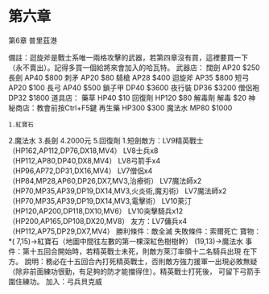 # 第六章

第6章  普里茲港

備註：迴旋斧是戰士系唯一兩格攻擊的武器，若第四章沒有買，這裡要買一下
      （永不賣出）。記得多買一個給將來會加入的哈瓦特。
武器店：
  闊劍      AP20   $250
  長劍      AP40   $800
  刺矛      AP20   $80
  騎槍      AP28   $400
  迴旋斧    AP35   $800
  短弓      AP20   $100
  長弓      AP40   $500
  鎖子甲    DP40   $3600
  夜行裝    DP36   $3200
  僧侶袍    DP32   $1800
道具店：
  藥草      HP40   $10
  回復劑    HP120  $80
  解毒劑    解毒   $20
神秘商店：教會前按Ctrl+F5鍵
  再生藥    HP300  $300
  魔法水    MP80   $1000

    1.紅寶石
2.魔法水
3.長劍
4.2000元
5.回復劑
    1.短劍敵方：LV9精英戰士（HP162,AP112,DP76,DX18,MV4）
      LV8士兵x8（HP112,AP80,DP40,DX8,MV4）
      LV8弓箭手x4（HP96,AP72,DP31,DX16,MV4）
      LV7僧侶x4（HP84,MP28,AP60,DP26,DX7,MV3,治療術）
      LV7魔法師x2（HP70,MP35,AP39,DP19,DX14,MV3,火炎術,魔刃術）
      LV7魔法師x2（HP70,MP35,AP39,DP19,DX14,MV3,電擊術）
      LV10萊汀（HP120,AP200,DP118,DX10,MV6）
      LV10突擊騎兵x12（HP200,AP165,DP108,DX20,MV8）
友方：LV7傭兵x4（HP112,AP75,DP29,DX7,MV4）
勝利條件：敵全滅
失敗條件：索爾死亡
寶物：*( 7,15)→紅寶石（地圖中間往左數的第一棵深紅色樹樹幹）
       (19,13)→魔法水
事件：第十五回合開始時，若精英戰士未死，則敵方萊汀率領十二名騎兵出現
      在下方。
說明：務必在十五回合內打死精英戰士，否則敵方強力援軍一出現必敗無疑
      （除非前面練功很勤，有足夠的防才能擋得住）。精英戰士打死後，
      可留下弓箭手圍住練功。
加入：弓兵貝克威